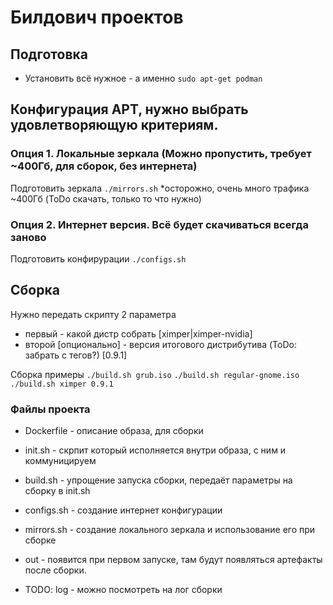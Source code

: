 # Билдович проектов

## Подготовка
- Установить всё нужное - а именно `sudo apt-get podman`

## Конфигурация APT, нужно выбрать удовлетворяющую критериям.
### Опция 1. Локальные зеркала (Можно пропустить, требует ~400Гб, для сборок, без интернета)
Подготовить зеркала `./mirrors.sh` *осторожно, очень много трафика ~400Гб (ToDo скачать, только то что нужно)

### Опция 2. Интернет версия. Всё будет скачиваться всегда заново
Подготовить конфирурации `./configs.sh`

## Сборка
Нужно передать скрипту 2 параметра 
- первый - какой дистр собрать [ximper|ximper-nvidia]
- второй [опционально] - версия итогового дистрибутива (ToDo: забрать с тегов?) [0.9.1]

Сборка примеры
`./build.sh grub.iso`
`./build.sh regular-gnome.iso`
`./build.sh ximper 0.9.1` 

### Файлы проекта
- Dockerfile - описание образа, для сборки
- init.sh - скрпит который исполняется внутри образа, с ним и коммуницируем
- build.sh - упрощение запуска сборки, передаёт параметры на сборку в init.sh
- configs.sh - создание интернет конфигурации
- mirrors.sh - создание локального зеркала и использование его при сборке

- out - появится при первом запуске, там будут появляться артефакты после сборки.
- TODO: log - можно посмотреть на лог сборки

